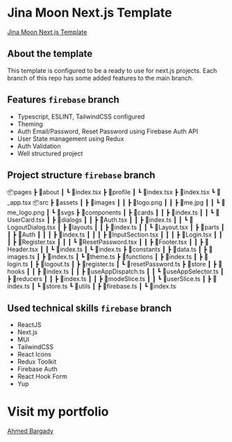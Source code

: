 # Jina Moon Next.js Template

[Jina Moon Next.js Template](https://jinamoon-nextjs-template.ahmedbargady.me)

## About the template

This template is configured to be a ready to use for next.js projects. Each branch of this repo has some added features to the main branch.

## Features `firebase` branch

- Typescript, ESLINT, TailwindCSS configured
- Theming
- Auth Email/Password, Reset Password using Firebase Auth API
- User State management using Redux
- Auth Validation
- Well structured project

## Project structure `firebase` branch

📦pages
┣ 📂about
┃ ┗ 📜index.tsx
┣ 📂profile
┃ ┗ 📜index.tsx
┣ 📜index.tsx
┗ 📜_app.tsx
📦src
┣ 📂assets
┃ ┣ 📂images
┃ ┃ ┣ 📜logo.png
┃ ┃ ┣ 📜me.jpg
┃ ┃ ┗ 📜me_logo.png
┃ ┗ 📂svgs
┣ 📂components
┃ ┣ 📂cards
┃ ┃ ┣ 📜index.ts
┃ ┃ ┗ 📜UserCard.tsx
┃ ┣ 📂dialogs
┃ ┃ ┣ 📜Auth.tsx
┃ ┃ ┣ 📜index.ts
┃ ┃ ┗ 📜LogoutDialog.tsx
┃ ┣ 📂layouts
┃ ┃ ┣ 📜index.ts
┃ ┃ ┗ 📜Layout.tsx
┃ ┣ 📂parts
┃ ┃ ┣ 📂Auth
┃ ┃ ┃ ┣ 📜index.ts
┃ ┃ ┃ ┣ 📜InputSection.tsx
┃ ┃ ┃ ┣ 📜Login.tsx
┃ ┃ ┃ ┣ 📜Register.tsx
┃ ┃ ┃ ┗ 📜ResetPassword.tsx
┃ ┃ ┣ 📜Footer.tsx
┃ ┃ ┣ 📜Header.tsx
┃ ┃ ┗ 📜index.ts
┃ ┗ 📜index.ts
┣ 📂constants
┃ ┣ 📜data.ts
┃ ┣ 📜images.ts
┃ ┣ 📜index.ts
┃ ┗ 📜theme.ts
┣ 📂functions
┃ ┣ 📜index.ts
┃ ┣ 📜login.ts
┃ ┣ 📜logout.ts
┃ ┣ 📜register.ts
┃ ┗ 📜resetPassword.ts
┣ 📂store
┃ ┣ 📂hooks
┃ ┃ ┣ 📜index.ts
┃ ┃ ┣ 📜useAppDispatch.ts
┃ ┃ ┗ 📜useAppSelector.ts
┃ ┣ 📂reducers
┃ ┃ ┣ 📜index.ts
┃ ┃ ┣ 📜modeSlice.ts
┃ ┃ ┗ 📜userSlice.ts
┃ ┣ 📜index.ts
┃ ┗ 📜store.ts
┗ 📂utils
┃ ┣ 📜firebase.ts
┃ ┗ 📜index.ts

## Used technical skills `firebase` branch

- ReactJS
- Next.js
- MUI
- TailwindCSS
- React Icons
- Redux Toolkit
- Firebase Auth
- React Hook Form
- Yup

# Visit my portfolio

[Ahmed Bargady](https://ahmedbargady.me)
